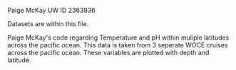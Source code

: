 Paige McKay 
UW ID 2363936

Datasets are within this file. 

Paige McKay's code regarding Temperature and pH within muliple latitudes across the pacific ocean. This data is taken from 3 seperate WOCE cruises across the pacific ocean. These variables are plotted with depth and latitude. 